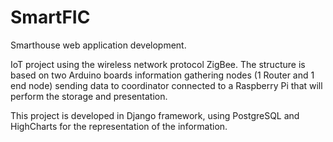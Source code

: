 # SmartFIC
Smarthouse web application development.

IoT project using the wireless network protocol ZigBee.
The structure is based on two Arduino boards information gathering nodes (1 Router and 1 end node) sending data to coordinator connected to a Raspberry Pi that will perform the storage and presentation.

This project is developed in Django framework, using PostgreSQL and HighCharts for the representation of the information.
